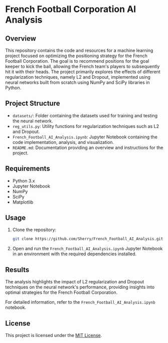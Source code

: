 # French Football Corporation AI Analysis

## Overview

This repository contains the code and resources for a machine learning project focused on optimizing the positioning strategy for the French Football Corporation. The goal is to recommend positions for the goal keeper to kick the ball, allowing the French team's players to subsequently hit it with their heads. The project primarily explores the effects of different regularization techniques, namely L2 and Dropout, implemented using neural networks built from scratch using NumPy and SciPy libraries in Python.

## Project Structure

- `datasets/`: Folder containing the datasets used for training and testing the neural network.
- `reg_utils.py`: Utility functions for regularization techniques such as L2 and Dropout.
- `French_Football_AI_Analysis.ipynb`: Jupyter Notebook containing the code implementation, analysis, and visualization.
- `README.md`: Documentation providing an overview and instructions for the project.

## Requirements

- Python 3.x
- Jupyter Notebook
- NumPy
- SciPy
- Matplotlib

## Usage

1. Clone the repository:

   ```bash
   git clone https://github.com/Sherry/French_Football_AI_Analysis.git
   ```

2. Open and run the `French_Football_AI_Analysis.ipynb` Jupyter Notebook in an environment with the required dependencies installed.

## Results

The analysis highlights the impact of L2 regularization and Dropout techniques on the neural network's performance, providing insights into optimal strategies for the French Football Corporation.

For detailed information, refer to the `French_Football_AI_Analysis.ipynb` notebook.

## License

This project is licensed under the [MIT License](LICENSE).